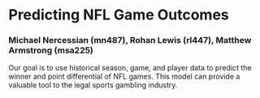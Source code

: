 # Predicting NFL Game Outcomes
### Michael Nercessian (mn487), Rohan Lewis (rl447), Matthew Armstrong (msa225)

Our goal is to use historical season, game, and player data to predict the winner and point differential of NFL games. This model can provide a valuable tool to the legal sports gambling industry.

